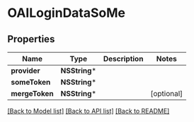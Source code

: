 # OAILoginDataSoMe

## Properties
Name | Type | Description | Notes
------------ | ------------- | ------------- | -------------
**provider** | **NSString*** |  | 
**someToken** | **NSString*** |  | 
**mergeToken** | **NSString*** |  | [optional] 

[[Back to Model list]](../README.md#documentation-for-models) [[Back to API list]](../README.md#documentation-for-api-endpoints) [[Back to README]](../README.md)



